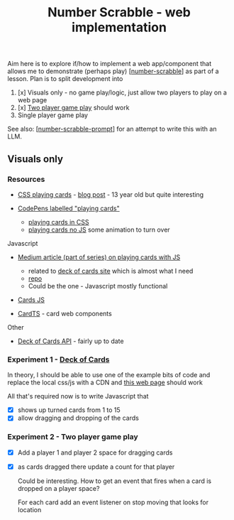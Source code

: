 ﻿---
backlinks:
- title: Implementing number scrabble
  url: /sense/Representations/implementing-number-scrabble.html
- title: CASA Gallery
  url: /sense/CASA/casa-gallery.html
- title: 'MATH081C Unit 1, Lesson 1: 2024'
  url: /sense/Teaching/Implementation/2024/MAT081C/mat081c-2024-u1l1.html
tags: teaching, number-scrabble
title: Number Scrabble - web implementation
type: note
---
Aim here is to explore if/how to implement a web app/component that allows me to demonstrate (perhaps play) [[number-scrabble]] as part of a lesson. Plan is to split development into 

1. [x] Visuals only - no game play/logic, just allow two players to play on a web page
2. [x] [Two player game play](./html/card-deck-1.html) should work
3. Single player game play

See also: [[number-scrabble-prompt]] for an attempt to write this with an LLM.

## Visuals only

### Resources

- [CSS playing cards](https://selfthinker.github.io/CSS-Playing-Cards/) - [blog post](https://blog.selfthinker.org/2010/08/23/css-playing-cards/) - 13 year old but quite interesting
- [CodePens labelled "playing cards"](https://codepen.io/tag/playing-cards)

    - [playing cards in CSS](https://codepen.io/chris22smith/pen/MzPrYe)
    - [playing cards no JS](https://codepen.io/rlbaxter/pen/jdjEow) some animation to turn over

Javascript

- [Medium article (part of series) on playing cards with JS](https://medium.com/@pakastin/javascript-playing-cards-part-2-graphics-cd65d331ad00)

    - related to [deck of cards site](https://deck.of.cards/) which is almost what I need
    - [repo](https://github.com/deck-of-cards/deck-of-cards)
    - Could be the one - Javascript mostly functional

- [Cards JS](http://richardschneider.github.io/cardsJS/)
- [CardTS](https://github.com/e-lements/CARDTS) - card web components

Other

- [Deck of Cards API](https://github.com/crobertsbmw/deckofcards) - fairly up to date

### Experiment 1 - [Deck of Cards](https://github.com/deck-of-cards/deck-of-cards)

In theory, I should be able to use one of the example bits of code and replace the local css/js with a CDN and [this web page](./html/card-deck-1.html) should work

All that's required now is to write Javascript that

- [x] shows up turned cards from 1 to 15
- [x] allow dragging and dropping of the cards

### Experiment 2 - Two player game play

- [x] Add a player 1 and player 2 space for dragging cards
- [x] as cards dragged there update a count for that player

    Could be interesting.  How to get an event that fires when a card is dropped on a player space?

    For each card add an event listener on stop moving that looks for location


[//begin]: # "Autogenerated link references for markdown compatibility"
[number-scrabble]: ../Representations/number-scrabble "Number scrabble (aka Fifteen)"
[number-scrabble-prompt]: ../Representations/number-scrabble-prompt "Prompt exploration for preparing number scrabble"
[//end]: # "Autogenerated link references"
